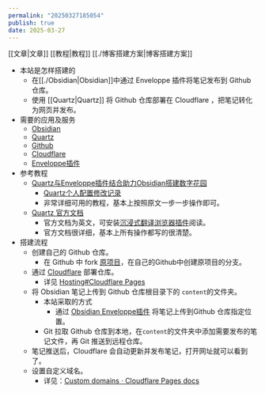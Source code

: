 ```yaml
---
permalink: "20250327185054"
publish: true
date: 2025-03-27
---
```

[[文章|文章]] [[教程|教程]] [[./博客搭建方案|博客搭建方案]]  
  
- 本站是怎样搭建的  
	- 在[[./Obsidian|Obsidian]]中通过 Enveloppe 插件将笔记发布到 Github 仓库。  
	- 使用 [[Quartz|Quartz]] 将 Github 仓库部署在 Cloudflare ，把笔记转化为网页并发布。  
- 需要的应用及服务  
	- [Obsidian](https://obsidian.md/)  
	- [Quartz](https://quartz.jzhao.xyz/)  
	- [Github](https://github.com)  
	- [Cloudflare](https://dash.cloudflare.com/)  
	- [Enveloppe插件](https://github.com/Enveloppe/obsidian-enveloppe)  
- 参考教程  
	- [Quartz与Enveloppe插件结合助力Obsidian搭建数字花园](https://lazyjack.12123123.xyz/%E5%85%B6%E5%AE%83%E8%B5%84%E6%BA%90/Obsidian/Quartz%E4%B8%8EEnveloppe%E6%8F%92%E4%BB%B6%E7%BB%93%E5%90%88%E5%8A%A9%E5%8A%9BObsidian%E6%90%AD%E5%BB%BA%E6%95%B0%E5%AD%97%E8%8A%B1%E5%9B%AD)  
		- [Quartz个人配置修改记录](https://lazyjack.12123123.xyz/%E5%85%B6%E5%AE%83%E8%B5%84%E6%BA%90/Obsidian/Quartz%E4%B8%AA%E4%BA%BA%E9%85%8D%E7%BD%AE%E4%BF%AE%E6%94%B9%E8%AE%B0%E5%BD%95)  
		- 非常详细可用的教程，基本上按照原文一步一步操作即可。  
	- [Quartz 官方文档](https://quartz.jzhao.xyz/)  
		- 官方文档为英文，可安装[沉浸式翻译浏览器插件](https://immersivetranslate.com/zh-Hans/)阅读。  
		- 官方文档很详细，基本上所有操作都写的很清楚。  
- 搭建流程  
	- 创建自己的 Github 仓库。  
		- 在 Github 中 fork [原项目](https://github.com/jackyzha0/quartz)，在自己的Github中创建原项目的分支。  
	- 通过 [Cloudflare](https://dash.cloudflare.com/) 部署仓库。  
		- 详见 [Hosting#Cloudflare Pages](https://quartz.jzhao.xyz/hosting#cloudflare-pages)  
	- 将 Obsidian 笔记上传到 Github 仓库根目录下的 `content`的文件夹。  
		- 本站采取的方式  
			- 通过 [Obsidian Enveloppe插件](https://github.com/Enveloppe/obsidian-enveloppe) 将笔记上传到Github 仓库指定位置。  
		- Git 拉取 Github 仓库到本地，在`content`的文件夹中添加需要发布的笔记文件，再 Git 推送到远程仓库。  
	- 笔记推送后，Cloudflare 会自动更新并发布笔记，打开网址就可以看到了。  
	- 设置自定义域名。  
		- 详见：[Custom domains · Cloudflare Pages docs](https://developers.cloudflare.com/pages/configuration/custom-domains/)  
